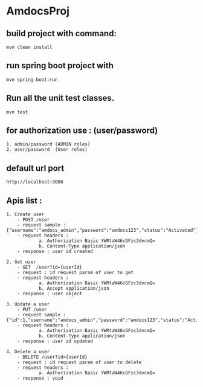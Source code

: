 # AmdocsProj

## build project with command:

	mvn clean install
	
## run spring boot project with

	mvn spring-boot:run  
	
## Run all the unit test classes.
	mvn test

	
## for authorization use : (user/password)
	1. admin/password (ADMIN roles)
	2. user/password  (User roles)
	
## default url port
	http://localhost:9000
	
## Apis list :

	1. Create user
		- POST /user
		- request sample : {"username":"amdocs_admin","password":"amdocs123","status":"Activated"}
		- request headers :
				a. Authorization Basic YWRtaW46cGFzc3dvcmQ=
				b. Content-Type application/json 
		- response : user id created
		
	2. Get user
		- GET  /user?id={userId}
		- request : id request param of user to get
		- request headers :
				a. Authorization Basic YWRtaW46cGFzc3dvcmQ=
				b. Accept application/json
		- response : user object
		
	3. Update a user
		- PUT /user
		- request sample : {"id":1,"username":"amdocs_admin","password":"amdocs123","status":"Activated"}
		- request headers :
				a. Authorization Basic YWRtaW46cGFzc3dvcmQ=
				b. Content-Type application/json 
		- response : user id updated
		
	4. Delete a user
		- DELETE /user?id={userId}
		- request : id request param of user to delete
		- request headers :
				a. Authorization Basic YWRtaW46cGFzc3dvcmQ=
		- response : void
